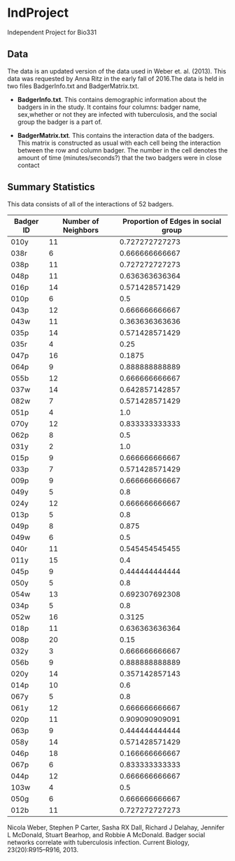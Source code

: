 # IndProject
Independent Project for Bio331


## Data
The data is an updated version of the data used in Weber et. al. (2013). This data was requested by Anna Ritz in the early fall of 2016.The data is held in two files BadgerInfo.txt and BadgerMatrix.txt.

* __BadgerInfo.txt__.  This contains demographic information about the badgers in in the study.  It contains four columns: badger name, sex,whether or not they are infected with tuberculosis, and the social group the badger is a part of.

* __BadgerMatrix.txt__.  This contains the interaction data of the badgers.  This matrix is constructed as usual with each cell being the interaction between the row and column badger.  The number in the cell denotes the amount of time (minutes/seconds?) that the two badgers were in close contact

## Summary Statistics
This data consists of all of the interactions of 52 badgers.


Badger ID | Number of Neighbors | Proportion of Edges in social group
--------- | ------------------- | -----------------------------------
010y | 11 | 0.727272727273
038r | 6 | 0.666666666667
038p | 11 | 0.727272727273
048p | 11 | 0.636363636364
016p | 14 | 0.571428571429
010p | 6 | 0.5
043p | 12 | 0.666666666667
043w | 11 | 0.363636363636
035p | 14 | 0.571428571429
035r | 4 | 0.25
047p | 16 | 0.1875
064p | 9 | 0.888888888889
055b | 12 | 0.666666666667
037w | 14 | 0.642857142857
082w | 7 | 0.571428571429
051p | 4 | 1.0
070y | 12 | 0.833333333333
062p | 8 | 0.5
031y | 2 | 1.0
015p | 9 | 0.666666666667
033p | 7 | 0.571428571429
009p | 9 | 0.666666666667
049y | 5 | 0.8
024y | 12 | 0.666666666667
013p | 5 | 0.8
049p | 8 | 0.875
049w | 6 | 0.5
040r | 11 | 0.545454545455
011y | 15 | 0.4
045p | 9 | 0.444444444444
050y | 5 | 0.8
054w | 13 | 0.692307692308
034p | 5 | 0.8
052w | 16 | 0.3125
018p | 11 | 0.636363636364
008p | 20 | 0.15
032y | 3 | 0.666666666667
056b | 9 | 0.888888888889
020y | 14 | 0.357142857143
014p | 10 | 0.6
067y | 5 | 0.8
061y | 12 | 0.666666666667
020p | 11 | 0.909090909091
063p | 9 | 0.444444444444
058y | 14 | 0.571428571429
046p | 18 | 0.166666666667
067p | 6 | 0.833333333333
044p | 12 | 0.666666666667
103w | 4 | 0.5
050g | 6 | 0.666666666667
012b | 11 | 0.727272727273





Nicola Weber, Stephen P Carter, Sasha RX Dall, Richard J Delahay, Jennifer L McDonald, Stuart Bearhop, and Robbie A McDonald. Badger social networks correlate with tuberculosis infection. Current Biology, 23(20):R915–R916, 2013.
